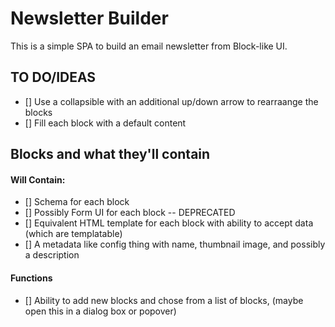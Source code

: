 # Newsletter Builder

This is a simple SPA to build an email newsletter from Block-like UI.

## TO DO/IDEAS

- [] Use a collapsible with an additional up/down arrow to rearraange the blocks
- [] Fill each block with a default content

## Blocks and what they'll contain

#### Will Contain:

- [] Schema for each block
- [] Possibly Form UI for each block -- DEPRECATED
- [] Equivalent HTML template for each block with ability to accept data (which are templatable)
- [] A metadata like config thing with name, thumbnail image, and possibly a description

#### Functions

- [] Ability to add new blocks and chose from a list of blocks, (maybe open this in a dialog box or popover)

